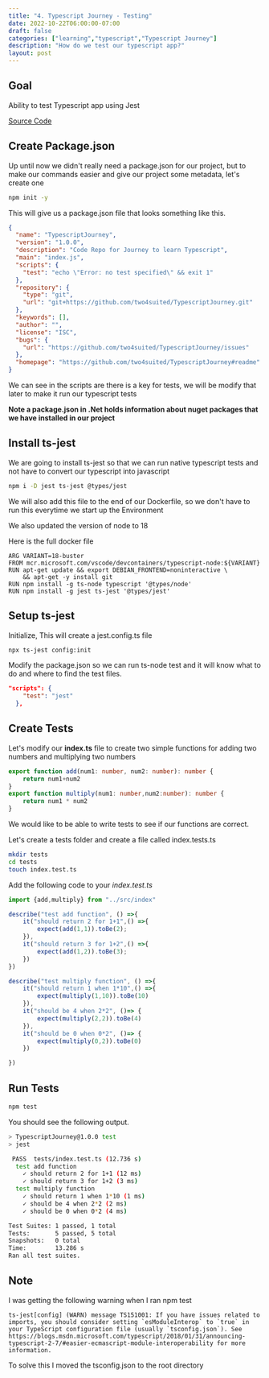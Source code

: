 ```yaml
---
title: "4. Typescript Journey - Testing"
date: 2022-10-22T06:00:00-07:00
draft: false
categories: ["learning","typescript","Typescript Journey"]
description: "How do we test our typescript app?"
layout: post
---
```

## Goal

Ability to test Typescript app using Jest

[Source Code](https://github.com/two4suited/TypescriptJourney/tree/testing)

## Create Package.json

Up until now we didn't really need a package.json for our project, but to make our commands easier and give our project some metadata, let's create one

```bash
npm init -y
```
This will give us a package.json file that looks something like this.

```json
{
  "name": "TypescriptJourney",
  "version": "1.0.0",
  "description": "Code Repo for Journey to learn Typescript",
  "main": "index.js",
  "scripts": {
    "test": "echo \"Error: no test specified\" && exit 1"
  },
  "repository": {
    "type": "git",
    "url": "git+https://github.com/two4suited/TypescriptJourney.git"
  },
  "keywords": [],
  "author": "",
  "license": "ISC",
  "bugs": {
    "url": "https://github.com/two4suited/TypescriptJourney/issues"
  },
  "homepage": "https://github.com/two4suited/TypescriptJourney#readme"
}

```
We can see in the scripts are there is a key for tests, we will be modify that later to make it run our typescript tests

**Note a package.json in .Net holds information about nuget packages that we have installed in our project**

## Install ts-jest

We are going to install ts-jest so that we can run native typescript tests and not have to convert our typescript into javascript

```bash
npm i -D jest ts-jest @types/jest
```

We will also add this file to the end of our Dockerfile, so we don't have to run this everytime we start up the Environment

We also updated the version of node to 18

Here is the full docker file
```
ARG VARIANT=18-buster
FROM mcr.microsoft.com/vscode/devcontainers/typescript-node:${VARIANT}
RUN apt-get update && export DEBIAN_FRONTEND=noninteractive \
    && apt-get -y install git
RUN npm install -g ts-node typescript '@types/node'
RUN npm install -g jest ts-jest '@types/jest'
```

## Setup ts-jest

Initialize, This will create a jest.config.ts file
```bash
npx ts-jest config:init
```

Modify the package.json so we can run ts-node test and it will know what to do and where to find the test files.

```json
"scripts": {
    "test": "jest"
  },
```


## Create Tests

Let's modify our <b>index.ts</b> file to create two simple functions for adding two numbers and multiplying two numbers

```typescript
export function add(num1: number, num2: number): number {
    return num1+num2 
}
export function multiply(num1: number,num2:number): number {
    return num1 * num2
}
```
We would like to be able to write tests to see if our functions are correct.

Let's create a tests folder and create a file called index.tests.ts
```bash
mkdir tests
cd tests
touch index.test.ts
```

Add the following code to your <i>index.test.ts</i>
```typescript
import {add,multiply} from "../src/index"

describe("test add function", () =>{
    it("should return 2 for 1+1",() =>{
        expect(add(1,1)).toBe(2);
    }),
    it("should return 3 for 1+2",() =>{
        expect(add(1,2)).toBe(3);
    })
})

describe("test multiply function", () =>{
    it("should return 1 when 1*10",() =>{
        expect(multiply(1,10)).toBe(10)
    }),
    it("should be 4 when 2*2", ()=> {
        expect(multiply(2,2)).toBe(4)
    }),
    it("should be 0 when 0*2", ()=> {
        expect(multiply(0,2)).toBe(0)
    })

})
```
## Run Tests
```bash
npm test
```

You should see the following output.
```bash
> TypescriptJourney@1.0.0 test
> jest

 PASS  tests/index.test.ts (12.736 s)
  test add function
    ✓ should return 2 for 1+1 (12 ms)
    ✓ should return 3 for 1+2 (3 ms)
  test multiply function
    ✓ should return 1 when 1*10 (1 ms)
    ✓ should be 4 when 2*2 (2 ms)
    ✓ should be 0 when 0*2 (4 ms)

Test Suites: 1 passed, 1 total
Tests:       5 passed, 5 total
Snapshots:   0 total
Time:        13.286 s
Ran all test suites.
```

## Note
I was getting the following warning when I ran npm test
```
ts-jest[config] (WARN) message TS151001: If you have issues related to imports, you should consider setting `esModuleInterop` to `true` in your TypeScript configuration file (usually `tsconfig.json`). See https://blogs.msdn.microsoft.com/typescript/2018/01/31/announcing-typescript-2-7/#easier-ecmascript-module-interoperability for more information.
```

To solve this I moved the tsconfig.json to the root directory